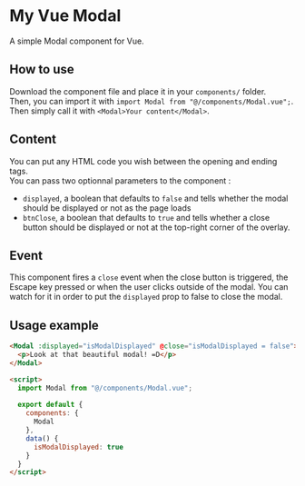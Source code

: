 # My Vue Modal
A simple Modal component for Vue.

## How to use
Download the component file and place it in your `components/` folder.  
Then, you can import it with `import Modal from "@/components/Modal.vue";`.  
Then simply call it with `<Modal>Your content</Modal>`.

## Content
You can put any HTML code you wish between the opening and ending tags.  
You can pass two optionnal parameters to the component :
- `displayed`, a boolean that defaults to `false` and tells whether the modal should be displayed or not as the page loads
- `btnClose`, a boolean that defaults to `true` and tells whether a close button should be displayed or not at the top-right corner of the overlay.

## Event
This component fires a `close` event when the close button is triggered, the Escape key pressed or when the user clicks outside of the modal. You can watch for it in order to put the `displayed` prop to false to close the modal.

## Usage example
```html
<Modal :displayed="isModalDisplayed" @close="isModalDisplayed = false">
  <p>Look at that beautiful modal! =D</p>
</Modal>

<script>
  import Modal from "@/components/Modal.vue";
  
  export default {
    components: {
      Modal
    },
    data() {
      isModalDisplayed: true
    }
  }
</script>
```
